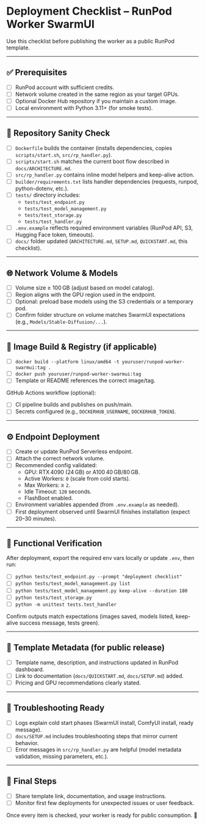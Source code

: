 # Deployment Checklist – RunPod Worker SwarmUI

Use this checklist before publishing the worker as a public RunPod template.

---

## ✅ Prerequisites

- [ ] RunPod account with sufficient credits.
- [ ] Network volume created in the same region as your target GPUs.
- [ ] Optional Docker Hub repository if you maintain a custom image.
- [ ] Local environment with Python 3.11+ (for smoke tests).

---

## 📁 Repository Sanity Check

- [ ] `Dockerfile` builds the container (installs dependencies, copies `scripts/start.sh`, `src/rp_handler.py`).
- [ ] `scripts/start.sh` matches the current boot flow described in `docs/ARCHITECTURE.md`.
- [ ] `src/rp_handler.py` contains inline model helpers and keep-alive action.
- [ ] `builder/requirements.txt` lists handler dependencies (requests, runpod, python-dotenv, etc.).
- [ ] `tests/` directory includes:
  - `tests/test_endpoint.py`
  - `tests/test_model_management.py`
  - `tests/test_storage.py`
  - `tests/test_handler.py`
- [ ] `.env.example` reflects required environment variables (RunPod API, S3, Hugging Face token, timeouts).
- [ ] `docs/` folder updated (`ARCHITECTURE.md`, `SETUP.md`, `QUICKSTART.md`, this checklist).

---

## 🌐 Network Volume & Models

- [ ] Volume size ≥ 100 GB (adjust based on model catalog).
- [ ] Region aligns with the GPU region used in the endpoint.
- [ ] Optional: preload base models using the S3 credentials or a temporary pod.
- [ ] Confirm folder structure on volume matches SwarmUI expectations (e.g., `Models/Stable-Diffusion/...`).

---

## 🐳 Image Build & Registry (if applicable)

- [ ] `docker build --platform linux/amd64 -t youruser/runpod-worker-swarmui:tag .`
- [ ] `docker push youruser/runpod-worker-swarmui:tag`
- [ ] Template or README references the correct image/tag.

GitHub Actions workflow (optional):

- [ ] CI pipeline builds and publishes on push/main.
- [ ] Secrets configured (e.g., `DOCKERHUB_USERNAME`, `DOCKERHUB_TOKEN`).

---

## ⚙️ Endpoint Deployment

- [ ] Create or update RunPod Serverless endpoint.
- [ ] Attach the correct network volume.
- [ ] Recommended config validated:
  - GPU: RTX 4090 (24 GB) or A100 40 GB/80 GB.
  - Active Workers: `0` (scale from cold starts).
  - Max Workers: ≥ `2`.
  - Idle Timeout: `120` seconds.
  - FlashBoot enabled.
- [ ] Environment variables appended (from `.env.example` as needed).
- [ ] First deployment observed until SwarmUI finishes installation (expect 20–30 minutes).

---

## 🧪 Functional Verification

After deployment, export the required env vars locally or update `.env`, then run:

- [ ] `python tests/test_endpoint.py --prompt "deployment checklist"`
- [ ] `python tests/test_model_management.py list`
- [ ] `python tests/test_model_management.py keep-alive --duration 180`
- [ ] `python tests/test_storage.py`
- [ ] `python -m unittest tests.test_handler`

Confirm outputs match expectations (images saved, models listed, keep-alive success message, tests green).

---

## 🧷 Template Metadata (for public release)

- [ ] Template name, description, and instructions updated in RunPod dashboard.
- [ ] Link to documentation (`docs/QUICKSTART.md`, `docs/SETUP.md`) added.
- [ ] Pricing and GPU recommendations clearly stated.

---

## 🛟 Troubleshooting Ready

- [ ] Logs explain cold start phases (SwarmUI install, ComfyUI install, ready message).
- [ ] `docs/SETUP.md` includes troubleshooting steps that mirror current behavior.
- [ ] Error messages in `src/rp_handler.py` are helpful (model metadata validation, missing parameters, etc.).

---

## 📣 Final Steps

- [ ] Share template link, documentation, and usage instructions.
- [ ] Monitor first few deployments for unexpected issues or user feedback.

Once every item is checked, your worker is ready for public consumption. 🎉
